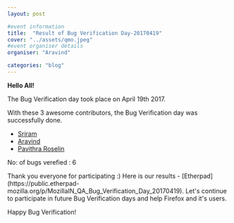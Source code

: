 ```yaml
---
layout: post

#event information
title:  "Result of Bug Verification Day-20170419"
cover: "../assets/qmo.jpeg"
#event organiser details
organiser: "Aravind"

categories: "blog"
---
```


**Hello All!**

<p>The  Bug Verification day took place on April 19th 2017.</p>
<p>With these 3 awesome contributors, the Bug Verification day was successfully done.</p>

- [Sriram](https://twitter.com/imSriramB)
- [Aravind](https://twitter.com/Aravind007Arul)
- [Pavithra Roselin](https://twitter.com/RoselinPavithra)

<p>No: of bugs verefied : 6 </p>
Thank you everyone for participating :)
Here is our results - [Etherpad](https://public.etherpad-mozilla.org/p/MozillaIN_QA_Bug_Verification_Day_20170419). Let's continue to participate in future Bug Verification days and help Firefox and it's users.
<p>Happy Bug Verification!</p>
